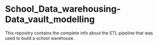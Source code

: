 # School_Data_warehousing-Data_vault_modelling
This repositry contains the complete info about the ETL pipeline that was used to build a school warehouse.
